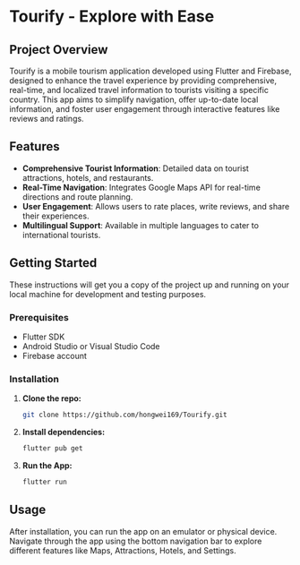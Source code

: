 # Tourify - Explore with Ease

## Project Overview
Tourify is a mobile tourism application developed using Flutter and Firebase, designed to enhance the travel experience by providing comprehensive, real-time, and localized travel information to tourists visiting a specific country. This app aims to simplify navigation, offer up-to-date local information, and foster user engagement through interactive features like reviews and ratings.

## Features
- **Comprehensive Tourist Information**: Detailed data on tourist attractions, hotels, and restaurants.
- **Real-Time Navigation**: Integrates Google Maps API for real-time directions and route planning.
- **User Engagement**: Allows users to rate places, write reviews, and share their experiences.
- **Multilingual Support**: Available in multiple languages to cater to international tourists.

## Getting Started
These instructions will get you a copy of the project up and running on your local machine for development and testing purposes.

### Prerequisites
- Flutter SDK
- Android Studio or Visual Studio Code
- Firebase account

### Installation
1. **Clone the repo:**
   ```bash
   git clone https://github.com/hongwei169/Tourify.git
2. **Install dependencies:**
   ```bash
   flutter pub get
3. **Run the App:**
   ```bash
   flutter run
## Usage
After installation, you can run the app on an emulator or physical device. Navigate through the app using the bottom navigation bar to explore different features like Maps, Attractions, Hotels, and Settings.
   
